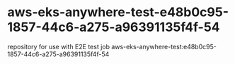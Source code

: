 # aws-eks-anywhere-test-e48b0c95-1857-44c6-a275-a96391135f4f-54
repository for use with E2E test job aws-eks-anywhere-test:e48b0c95-1857-44c6-a275-a96391135f4f-54
